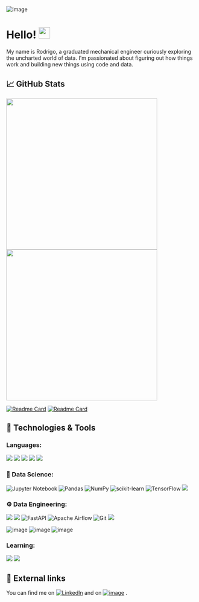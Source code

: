 ![image](https://github.com/RodrigoVGoulart/RodrigoVGoulart/assets/85882289/fb7d9a3c-b466-4d11-a9e4-8ee08c5319b0)



# Hello! <img src="https://raw.githubusercontent.com/MartinHeinz/MartinHeinz/master/wave.gif" width="30px">

My name is Rodrigo, a graduated mechanical engineer curiously exploring the uncharted world of data. I'm passionated about figuring out how things work and building new things using code and data.

## &#128200; GitHub Stats

<p align = "center" >
  
  <img width="400" src = "https://github-readme-stats.vercel.app/api?username=RodrigoVGoulart&show_icons=true&theme=dark&hide_border=true"> <img width="400" src = "https://github-readme-stats.vercel.app/api/top-langs/?username=RodrigoVGoulart&layout=compact&show_icons=true&theme=dark&hide_border=true">
    
</p>


[![Readme Card](https://github-readme-stats.vercel.app/api/pin/?username=RodrigoVGoulart&repo=Data-Engineering-Projects&show_icons=true&theme=dark&hide_border=true)](https://github.com/anuraghazra/github-readme-stats) [![Readme Card](https://github-readme-stats.vercel.app/api/pin/?username=RodrigoVGoulart&repo=Data-Science-Projects&show_icons=true&theme=dark&hide_border=true)](https://github.com/anuraghazra/github-readme-stats)


##  &#128295; Technologies & Tools

### Languages:

<img src = "https://img.shields.io/badge/Python-14354C?style=for-the-badge&logo=python&logoColor=white"> <img src = "https://img.shields.io/badge/MySQL-00000F?style=for-the-badge&logo=mysql&logoColor=white"> <img src = "https://img.shields.io/badge/PostgreSQL-316192?style=for-the-badge&logo=postgresql&logoColor=white"> <img src = "https://img.shields.io/badge/SQLite-07405E?style=for-the-badge&logo=sqlite&logoColor=white"> <img src = "https://img.shields.io/badge/Shell_Script-121011?style=for-the-badge&logo=gnu-bash&logoColor=white">

### &#129514; Data Science:

![Jupyter Notebook](https://img.shields.io/badge/jupyter-%23FA0F00.svg?style=for-the-badge&logo=jupyter&logoColor=white) ![Pandas](https://img.shields.io/badge/pandas-%23150458.svg?style=for-the-badge&logo=pandas&logoColor=white) ![NumPy](https://img.shields.io/badge/numpy-%23013243.svg?style=for-the-badge&logo=numpy&logoColor=white) ![scikit-learn](https://img.shields.io/badge/scikit--learn-%23F7931E.svg?style=for-the-badge&logo=scikit-learn&logoColor=white) ![TensorFlow](https://img.shields.io/badge/TensorFlow-%23FF6F00.svg?style=for-the-badge&logo=TensorFlow&logoColor=white) <img src = "https://img.shields.io/badge/Microsoft_Excel-217346?style=for-the-badge&logo=microsoft-excel&logoColor=white"> 


### &#9881; Data Engineering:

<img src = "https://img.shields.io/badge/Amazon_AWS-232F3E?style=for-the-badge&logo=amazon-aws&logoColor=white"> <img src = "https://img.shields.io/badge/Google_Cloud-4285F4?style=for-the-badge&logo=google-cloud&logoColor=white"> ![FastAPI](https://img.shields.io/badge/FastAPI-005571?style=for-the-badge&logo=fastapi) ![Apache Airflow](https://img.shields.io/badge/Apache%20Airflow-017CEE?style=for-the-badge&logo=Apache%20Airflow&logoColor=white) ![Git](https://img.shields.io/badge/git-%23F05033.svg?style=for-the-badge&logo=git&logoColor=white) <img src = "https://img.shields.io/badge/Heroku-430098?style=for-the-badge&logo=heroku&logoColor=white">

![image](https://user-images.githubusercontent.com/85882289/161870398-3691c46e-d44f-4719-b954-59a28a2eeeb1.png) ![image](https://user-images.githubusercontent.com/85882289/161870597-abc30c75-eebd-44ee-971e-378e1a116506.png) ![image](https://user-images.githubusercontent.com/85882289/161879901-ac93f4a8-57d0-4816-8f1b-270af0d49074.png)


### Learning:

<img src = "https://img.shields.io/badge/MongoDB-4EA94B?style=for-the-badge&logo=mongodb&logoColor=white"> <img src = "https://img.shields.io/badge/Scala-DC322F?style=for-the-badge&logo=scala&logoColor=white">


## &#128279; External links

<!-- Actual text -->

You can find me on [![LinkedIn][3.2]][2] and on [![image](https://user-images.githubusercontent.com/85882289/161879985-682c5468-9b4f-4179-aea1-69b7bc45d091.png)](https://www.kaggle.com/rodrigovgoulart)
.

<!-- Icons -->

[3.2]: https://raw.githubusercontent.com/MartinHeinz/MartinHeinz/master/linkedin-3-16.png

<!-- Links to your social media accounts -->

[2]: https://www.linkedin.com/in/rodrigo-v-goulart/
